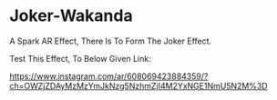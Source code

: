 # Joker-Wakanda

A Spark AR Effect, There Is To Form The Joker Effect.

Test This Effect, To Below Given Link:

https://www.instagram.com/ar/608069423884359/?ch=OWZjZDAyMzMzYmJkNzg5NzhmZjI4M2YxNGE1NmU5N2M%3D
